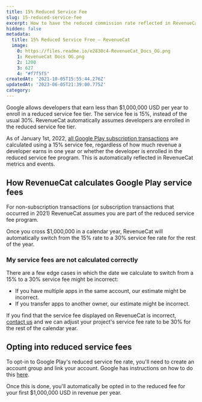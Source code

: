 ```yaml
---
title: 15% Reduced Service Fee
slug: 15-reduced-service-fee
excerpt: How to have the reduced commission rate reflected in RevenueCat
hidden: false
metadata:
  title: 15% Reduced Service Free – RevenueCat
  image:
    0: https://files.readme.io/e2830c4-RevenueCat_Docs_OG.png
    1: RevenueCat Docs OG.png
    2: 1200
    3: 627
    4: "#f7f5f5"
createdAt: '2021-10-05T15:55:44.276Z'
updatedAt: '2023-06-05T21:39:00.775Z'
category: 
---
```

Google allows developers that earn less than $1,000,000 USD per year to enroll in a reduced service fee tier. The service fee is 15%, instead of the usual 30%. RevenueCat automatically assumes developers are enrolled in the reduced service fee tier.

As of January 1st, 2022, [all Google Play subscription transactions](https://support.google.com/googleplay/android-developer/answer/112622?hl=en) are calculated using a 15% service fee, regardless of how much revenue a developer earns in one year or whether the developer is enrolled in the reduced service fee program. This is automatically reflected in RevenueCat metrics and events.

## How RevenueCat calculates Google Play service fees

For non-subscription transactions (or subscription transactions that occurred in 2021) RevenueCat assumes you are part of the reduced service fee program. 

Once you cross $1,000,000 in a calendar year, RevenueCat will automatically switch from the 15% rate to a 30% service fee rate for the rest of the year.

### My service fees are not calculated correctly

There are a few edge cases in which the date we calculate to switch from a 15% to a 30% service fee might be incorrect:

- If you have multiple apps in the same account, our estimate might be incorrect.
- If you transfer apps to another owner, our estimate might be incorrect.

If you find that the service fee displayed on RevenueCat is incorrect, [contact us](https://app.revenuecat.com/settings/support) and we can adjust your project's service fee rate to be 30% for the rest of the calendar year.

## Opting into reduced service fees

To opt-in to Google Play's reduced service fee rate, you'll need to create an account group and link your account. Google has instructions on how to do this [here](https://support.google.com/googleplay/android-developer/answer/10632485).

Once this is done, you'll automatically be opted in to the reduced fee for your first $1,000,000 USD in revenue per year.